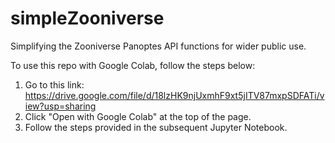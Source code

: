 # simpleZooniverse
Simplifying the Zooniverse Panoptes API functions for wider public use.

To use this repo with Google Colab, follow the steps below:
1. Go to this link: https://drive.google.com/file/d/18lzHK9njUxmhF9xt5jITV87mxpSDFATi/view?usp=sharing
2. Click "Open with Google Colab" at the top of the page.
3. Follow the steps provided in the subsequent Jupyter Notebook.
